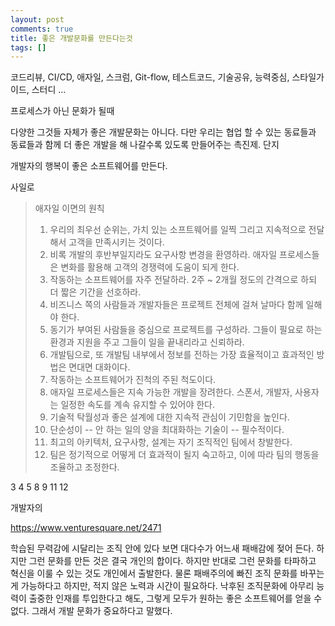 ```yaml
---
layout: post
comments: true
title: 좋은 개발문화를 만든다는것
tags: []
---
```


코드리뷰, CI/CD, 애자일, 스크럼, Git-flow, 테스트코드, 기술공유, 능력중심, 스타일가이드, 스터디 ...

프로세스가 아닌 문화가 될때 

 
다양한 
그것들 자체가 좋은 개발문화는 아니다. 
다만 우리는 협업 할 수 있는 동료들과 
동료들과 함께 더 좋은 개발을 해 나갈수록 있도록 만들어주는 촉진제.
단지 

개발자의 행복이 좋은 소프트웨어를 만든다.  
  
사일로



> 애자일 이면의 원칙
> 1. 우리의 최우선 순위는, 가치 있는 소프트웨어를 일찍 그리고 지속적으로 전달해서 고객을 만족시키는 것이다.
> 2. 비록 개발의 후반부일지라도 요구사항 변경을 환영하라. 애자일 프로세스들은 변화를 활용해 고객의 경쟁력에 도움이 되게 한다.
> 3. 작동하는 소프트웨어를 자주 전달하라. 2주 ~ 2개월 정도의 간격으로 하되 더 짧은 기간을 선호하라.
> 4. 비즈니스 쪽의 사람들과 개발자들은 프로젝트 전체에 걸쳐 날마다 함께 일해야 한다.
> 5. 동기가 부여된 사람들을 중심으로 프로젝트를 구성하라. 그들이 필요로 하는 환경과 지원을 주고 그들이 일을 끝내리라고 신뢰하라.
> 6. 개발팀으로, 또 개발팀 내부에서 정보를 전하는 가장 효율적이고 효과적인 방법은 면대면 대화이다.
> 7. 작동하는 소프트웨어가 진척의 주된 척도이다.
> 8. 애자일 프로세스들은 지속 가능한 개발을 장려한다. 스폰서, 개발자, 사용자는 일정한 속도를 계속 유지할 수 있어야 한다.
> 9. 기술적 탁월성과 좋은 설계에 대한 지속적 관심이 기민함을 높인다.
> 10. 단순성이 -- 안 하는 일의 양을 최대화하는 기술이 -- 필수적이다.
> 11. 최고의 아키텍처, 요구사항, 설계는 자기 조직적인 팀에서 창발한다.
> 12. 팀은 정기적으로 어떻게 더 효과적이 될지 숙고하고, 이에 따라 팀의 행동을 조율하고 조정한다.

3 4 5 8 9 11 12


개발자의 

https://www.venturesquare.net/2471

학습된 무력감에 시달리는 조직 안에 있다 보면
대다수가 어느새 패배감에 젖어 든다. 하지만 그런 문화를 만든 것은 결국 개인의 합이다. 하지만 반대로 그런 문화를 타파하고
혁신을 이룰 수 있는 것도 개인에서 출발한다. 물론 패배주의에 빠진 조직 문화를 바꾸는 게 가능하다고 하지만, 적지 않은 노력과
시간이 필요하다. 낙후된 조직문화에 아무리 능력이 출중한 인재를 투입한다고 해도, 그렇게 모두가 원하는 좋은 소프트웨어를 얻을 수
없다. 그래서 개발 문화가 중요하다고 말했다.